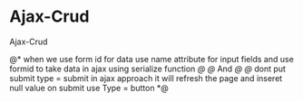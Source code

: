 # Ajax-Crud
Ajax-Crud

  @* when we use form id for data use name attribute for input fields and use formid to take data in ajax using serialize function *@
  @* And *@
  @* dont put submit type = submit in ajax approach it will refresh the page and inseret null value on submit use Type = button  *@
